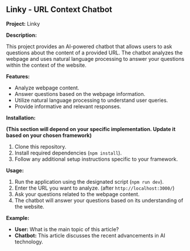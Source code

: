 ## Linky - URL Context Chatbot

**Project:** Linky

**Description:**

This project provides an AI-powered chatbot that allows users to ask questions about the content of a provided URL. The chatbot analyzes the webpage and uses natural language processing to answer your questions within the context of the website.

**Features:**

* Analyze webpage content.
* Answer questions based on the webpage information.
* Utilize natural language processing to understand user queries.
* Provide informative and relevant responses.

**Installation:**

**(This section will depend on your specific implementation. Update it based on your chosen framework)**

1. Clone this repository.
2. Install required dependencies (`npm install`).
3. Follow any additional setup instructions specific to your framework.

**Usage:**

1. Run the application using the designated script (`npm run dev`).
2. Enter the URL you want to analyze. (after `http://localhost:3000/`)
3. Ask your questions related to the webpage content.
4. The chatbot will answer your questions based on its understanding of the website.

**Example:**

* **User:**  What is the main topic of this article?
* **Chatbot:** This article discusses the recent advancements in AI technology.

